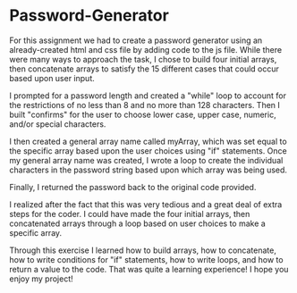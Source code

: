 # Password-Generator

For this assignment we had to create a password generator using an already-created html and css file by adding code to the js file.  While there were many ways to approach the task, I chose to build four initial arrays, then concatenate arrays to satisfy the 15 different cases that could occur based upon user input.

I prompted for a password length and created a "while" loop to account for the restrictions of no less than 8 and no more than 128 characters. Then I built "confirms" for the user to choose lower case, upper case, numeric, and/or special characters.

I then created a general array name called myArray, which was set equal to the specific array based upon the user choices using "if" statements.  Once my general array name was created, I wrote a loop to create the individual characters in the password string based upon which array was being used.

Finally, I returned the password back to the original code provided.  

I realized after the fact that this was very tedious and a great deal of extra steps for the coder. I could have made the four initial arrays, then concatenated arrays through a loop based on user choices to make a specific array.

Through this exercise I learned how to build arrays, how to concatenate, how to write conditions for "if" statements, how to write loops, and how to return a value to the code. That was quite a learning experience! I hope you enjoy my project!


